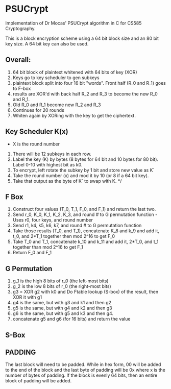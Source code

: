 # PSUCrypt
Implementation of Dr Mocas' PSUCrypt algorithm in C for CS585 Cryptography.

This is a block encryption scheme using a 64 bit block size and an 80 bit key size.
A 64 bit key can also be used.

## Overall:
1. 64 bit block of plaintext whitened with 64 bits of key (XOR)
2. Keys go to key scheduler to gen subkeys
3. plaintext block split into four 16 bit "words". Front half (R_0 and R_1) goes to F-box
4. results are XOR'd with back half R_2 and R_3 to become the new R_0 and R_1.
5. Old R_0 and R_1 become new R_2 and R_3
6. Continues for 20 rounds
7. Whiten again by XORing with the key to get the ciphertext.


## Key Scheduler K(x)
* X is the round number
1. There will be 12 subkeys in each row.
2. Label the key (K) by bytes (8 bytes for 64 bit and 10 bytes for 80 bit). Label 0-10 with highest bit as k0.
3. To encrypt, left rotate the subkey by 1 bit and store new value as K`
4. Take the round number (x) and mod it by 10 (or 8 if a 64 bit key). 
5. Take that output as the byte of K` to swap with K.
*/

## F Box
1. Construct four values (T_0, T_1, F_0, and F_1) and return the last two.
2. Send r_0, K_0, K_1, K_2, K_3, and round # to G permutation function - Uses r0, four keys, and round number
3. Send r1, k4, k5, k6, k7, and round # to G permutation function
4. Take those results (T_0, and T_1), concatenate K_8 and k_9 and add it, t_0, and 2*T_1 together then mod 2^16 to get F_0
5. Take T_0 and T_1, concatenate k_10 and k_11 and add it, 2*T_0, and t_1 together than mod 2^16 to get F_1
6. Return F_0 and F_1


## G Permutation
1. g_1 is the high 8 bits of r_0 (the left-most bits)
2. g_2 is the low 8 bits of r_0 (the right-most bits)
3. g3 = XOR g2 with k0 and Do Ftable lookup (S-box) of the result, then XOR it with g1
4. g4 is the same, but with g3 and k1 and then g2
5. g5 is the same, but with g4 and k2 and then g3
6. g6 is the same, but with g5 and k3 and then g4.
7. concatenate g5 and g6 (for 16 bits) and return the value

## S-Box
		   

## PADDING 
The last block will need to be padded. 
While in hex form, 00 will be added to the end of the block and the last byte of padding will be 0x where x is the number of bytes of padding.
If the block is evenly 64 bits, then an entire block of padding will be added.



